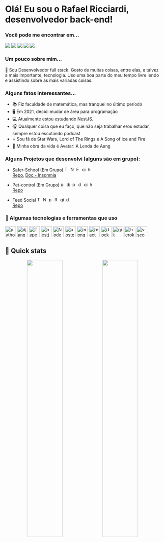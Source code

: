 # Olá! Eu sou o Rafael Ricciardi, desenvolvedor back-end!

### Você pode me encontrar em...

<div>
  <a href="https://github.com/ricciardi305"><img src="https://img.shields.io/badge/GitHub-100000?style=for-the-badge&logo=github&logoColor=white"/></a>
  <a href="mailto:ricciardi.rafael1997@gmail.com"><img src="https://img.shields.io/badge/Gmail-D14836?style=for-the-badge&logo=gmail&logoColor=white"/></a>
  <a href="https://www.linkedin.com/in/rafaelricciardi/"><img src="https://img.shields.io/badge/LinkedIn-0077B5?style=for-the-badge&logo=linkedin&logoColor=white"/></a>
  <a href="https://www.hackerrank.com/ricciardi_rafae1"><img src="https://img.shields.io/badge/-Hackerrank-2EC866?style=for-the-badge&logo=HackerRank&logoColor=white"/></a>
  <a href="https://rafael-ricciardi-portfolio.vercel.app/"><img src="https://img.shields.io/badge/Rafael_Ricciardi-323232?style=for-the-badge&logo=About.me&logoColor=white"/></a>
  
</div>

### Um pouco sobre mim...
🔰 Sou Desenvolvedor full stack. Gosto de muitas coisas, entre elas, e talvez a mais importante, tecnologia. Uso uma boa parte do meu tempo livre lendo e assistindo sobre as mais variadas coisas.
<br>
### Alguns fatos interessantes...
  * 📚 Fiz faculdade de matemática, mas tranquei no último período
  * 🖥️ Em 2021, decidi mudar de área para programação
  * 💻 Atualmente estou estudando NestJS.
  * 🎧 Qualquer coisa que eu faço, que não seja trabalhar e/ou estudar, sempre estou escutando podcast
  * ⭐ Sou fã de Star Wars, Lord of The Rings e A Song of ice and Fire
  * 💨 Minha obra da vida é Avatar: A Lenda de Aang

### Alguns Projetos que desenvolvi (alguns são em grupo):
  * Safer-School (Em Grupo)
            <img width="15" heigth="15" alt="Typescript" src="https://cdn.jsdelivr.net/gh/devicons/devicon/icons/typescript/typescript-original.svg" />
            <img width="15" heigth="15" alt="NodeJS" src="https://cdn.jsdelivr.net/gh/devicons/devicon/icons/nodejs/nodejs-original.svg" />
            <img width="15" heigth="15" alt="ExpressJS" src="https://cdn.jsdelivr.net/gh/devicons/devicon/icons/express/express-original.svg" />
            <img width="15" heigth="15" alt="git" src="https://cdn.jsdelivr.net/gh/devicons/devicon/icons/git/git-original.svg" />
            <img width="15" heigth="15" alt="heroku" src="https://cdn.jsdelivr.net/gh/devicons/devicon/icons/heroku/heroku-original.svg" />
          <br>
  [Repo](https://github.com/victor-sagulo/safer-school), [Doc - Insomnia](https://victor-sagulo.github.io/safer-school/)
  * Pet-control (Em Grupo)
            <img width="15" heigth="15" alt="python" src="https://cdn.jsdelivr.net/gh/devicons/devicon/icons/python/python-original.svg"/>
            <img width="15" heigth="15" alt="django" src="https://cdn.jsdelivr.net/gh/devicons/devicon/icons/django/django-plain.svg" />
            <img width="15" heigth="15" alt="postgre" src="https://cdn.jsdelivr.net/gh/devicons/devicon/icons/postgresql/postgresql-original.svg" />
            <img width="15" heigth="15" alt="docker" src="https://cdn.jsdelivr.net/gh/devicons/devicon/icons/docker/docker-original.svg" />
            <img width="15" heigth="15" alt="git" src="https://cdn.jsdelivr.net/gh/devicons/devicon/icons/git/git-original.svg" />
            <img width="15" heigth="15" alt="heroku" src="https://cdn.jsdelivr.net/gh/devicons/devicon/icons/heroku/heroku-original.svg" />
          <br>
  [Repo](https://github.com/pet-ctrl-m5/pet-ctrl)
  
  * Feed Social
            <img width="15" heigth="15" alt="Typescript" src="https://cdn.jsdelivr.net/gh/devicons/devicon/icons/typescript/typescript-original.svg" />
            <img width="15" heigth="15" alt="NodeJS" src="https://cdn.jsdelivr.net/gh/devicons/devicon/icons/nodejs/nodejs-original.svg" />
            <img width="15" heigth="15" alt="postgres" src="https://cdn.jsdelivr.net/gh/devicons/devicon/icons/postgresql/postgresql-original.svg" />
            <img width="15" heigth="15" alt="React" src="https://cdn.jsdelivr.net/gh/devicons/devicon/icons/react/react-original.svg" />
            <img width="15" heigth="15" alt="git" src="https://cdn.jsdelivr.net/gh/devicons/devicon/icons/git/git-original.svg" />
            <img width="15" heigth="15" alt="docker" src="https://cdn.jsdelivr.net/gh/devicons/devicon/icons/docker/docker-original.svg" />
            </br>
  [Repo](https://github.com/ricciardi305/test-feed-social)
            
          
### 🧰 Algumas tecnologias e ferramentas que uso
  <div style="display: inline_block">
    <img width="35" heigth="35" alt="python" src="https://cdn.jsdelivr.net/gh/devicons/devicon/icons/python/python-original.svg"/>
    <img width="35" heigth="35" alt="django" src="https://cdn.jsdelivr.net/gh/devicons/devicon/icons/django/django-plain.svg" />
    <img width="35" heigth="35" alt="Typescript" src="https://cdn.jsdelivr.net/gh/devicons/devicon/icons/typescript/typescript-original.svg" />
    <img width="35" heigth="35" alt="nestjs" src="https://cdn.jsdelivr.net/gh/devicons/devicon/icons/nestjs/nestjs-plain.svg" />
    <img width="35" heigth="35" alt="NodeJS" src="https://cdn.jsdelivr.net/gh/devicons/devicon/icons/nodejs/nodejs-original.svg" />
    <img width="35" heigth="35" alt="postgres" src="https://cdn.jsdelivr.net/gh/devicons/devicon/icons/postgresql/postgresql-original.svg" />
    <img width="35" heigth="35" alt="mongo" src="https://cdn.jsdelivr.net/gh/devicons/devicon/icons/mongodb/mongodb-original-wordmark.svg" />
    <img width="35" heigth="35" alt="react" src="https://cdn.jsdelivr.net/gh/devicons/devicon/icons/react/react-original.svg" />
    <img width="35" heigth="35" alt="docker" src="https://cdn.jsdelivr.net/gh/devicons/devicon/icons/docker/docker-original.svg" />
    <img width="35" heigth="35" alt="git" src="https://cdn.jsdelivr.net/gh/devicons/devicon/icons/git/git-original.svg" />
    <img width="35" heigth="35" alt="heroku" src="https://cdn.jsdelivr.net/gh/devicons/devicon/icons/heroku/heroku-original.svg" />
    <img width="35" heigth="35" alt="vscode" src="https://cdn.jsdelivr.net/gh/devicons/devicon/icons/vscode/vscode-original.svg" />
  </div>
  
## 🚀 Quick stats
<div align="center">
  <img width="48%" src="https://github-readme-stats.vercel.app/api?username=ricciardi305&count_private=true&show_icons=true&theme=nord"/>
  <img width="48%" src="https://github-readme-stats.vercel.app/api/top-langs/?username=ricciardi305&layout=compact&langs_count=7&theme=nord"/>
</div>
